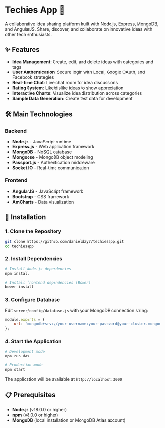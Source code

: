 # Techies App 🚀

A collaborative idea sharing platform built with Node.js, Express, MongoDB, and AngularJS. Share, discover, and collaborate on innovative ideas with other tech enthusiasts.

## ✨ Features

- **Idea Management**: Create, edit, and delete ideas with categories and tags
- **User Authentication**: Secure login with Local, Google OAuth, and Facebook strategies
- **Real-time Chat**: Live chat room for idea discussions
- **Rating System**: Like/dislike ideas to show appreciation
- **Interactive Charts**: Visualize idea distribution across categories
- **Sample Data Generation**: Create test data for development

## 🛠️ Main Technologies

### Backend
- **Node.js** - JavaScript runtime
- **Express.js** - Web application framework
- **MongoDB** - NoSQL database
- **Mongoose** - MongoDB object modeling
- **Passport.js** - Authentication middleware
- **Socket.IO** - Real-time communication

### Frontend
- **AngularJS** - JavaScript framework
- **Bootstrap** - CSS framework
- **AmCharts** - Data visualization

## 🚀 Installation

### 1. Clone the Repository
```bash
git clone https://github.com/danieldzy7/techiesapp.git
cd techiesapp
```

### 2. Install Dependencies
```bash
# Install Node.js dependencies
npm install

# Install frontend dependencies (Bower)
bower install
```

### 3. Configure Database
Edit `server/config/database.js` with your MongoDB connection string:
```javascript
module.exports = {
    url: 'mongodb+srv://your-username:your-password@your-cluster.mongodb.net/techies?retryWrites=true&w=majority'
};
```

### 4. Start the Application
```bash
# Development mode
npm run dev

# Production mode
npm start
```

The application will be available at `http://localhost:3000`

## 📋 Prerequisites

- **Node.js** (v18.0.0 or higher)
- **npm** (v8.0.0 or higher)
- **MongoDB** (local installation or MongoDB Atlas account)


